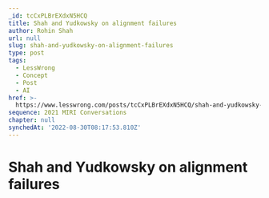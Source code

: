 ```yaml
---
_id: tcCxPLBrEXdxN5HCQ
title: Shah and Yudkowsky on alignment failures
author: Rohin Shah
url: null
slug: shah-and-yudkowsky-on-alignment-failures
type: post
tags:
  - LessWrong
  - Concept
  - Post
  - AI
href: >-
  https://www.lesswrong.com/posts/tcCxPLBrEXdxN5HCQ/shah-and-yudkowsky-on-alignment-failures
sequence: 2021 MIRI Conversations
chapter: null
synchedAt: '2022-08-30T08:17:53.810Z'
---
```

# Shah and Yudkowsky on alignment failures

